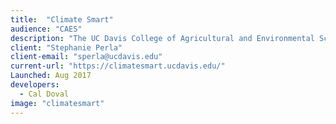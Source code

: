 ```yaml
---
title:  "Climate Smart"
audience: "CAES"
description: "The UC Davis College of Agricultural and Environmental Sciences International Programs Office shares agricultural knowledge and information with the world. We conduct training and workshops, develop research & extension projects, advise on curriculum development, sponsor global programs, offer educational opportunities, and guide capacity building."
client: "Stephanie Perla"
client-email: "sperla@ucdavis.edu"
current-url: "https://climatesmart.ucdavis.edu/"
Launched: Aug 2017
developers:
  - Cal Doval
image: "climatesmart"
---
```

